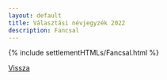 ```yaml
---
layout: default
title: Választási névjegyzék 2022
description: Fancsal
---
```


{% include settlementHTMLs/Fancsal.html %}

[Vissza](./)